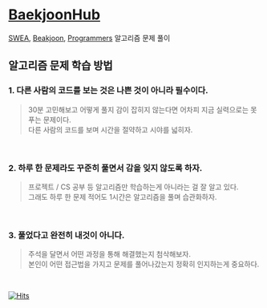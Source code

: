 # [BaekjoonHub](https://github.com/BaekjoonHub/BaekjoonHub)

[SWEA](https://swexpertacademy.com), [Beakjoon](https://www.acmicpc.net), [Programmers](https://programmers.co.kr) 알고리즘 문제 풀이

## 알고리즘 문제 학습 방법

### 1. 다른 사람의 코드를 보는 것은 나쁜 것이 아니라 필수이다.

> 30분 고민해보고 어떻게 풀지 감이 잡히지 않는다면 어차피 지금 실력으로는 못 푸는 문제이다.<br>다른 사람의 코드를 보며 시간을 절약하고 시야를 넓히자.

<br>

### 2. 하루 한 문제라도 꾸준히 풀면서 감을 잊지 않도록 하자.

> 프로젝트 / CS 공부 등 알고리즘만 학습하는게 아니라는 걸 잘 알고 있다.<br>그래도 하루 한 문제 적어도 1시간은 알고리즘을 풀며 습관화하자.

<br>

### 3. 풀었다고 완전히 내것이 아니다.

> 주석을 달면서 어떤 과정을 통해 해결했는지 첨삭해보자.<br>본인이 어떤 접근법을 가지고 문제를 풀어나갔는지 정확히 인지하는게 중요하다.

<br>

[![Hits](https://hits.seeyoufarm.com/api/count/incr/badge.svg?url=https%3A%2F%2Fgithub.com%2FLimSB-dev%2FBaekjoonHub&count_bg=%23344765&title_bg=%23102040&icon=&icon_color=%23344765&title=hits&edge_flat=false)](https://hits.seeyoufarm.com)
